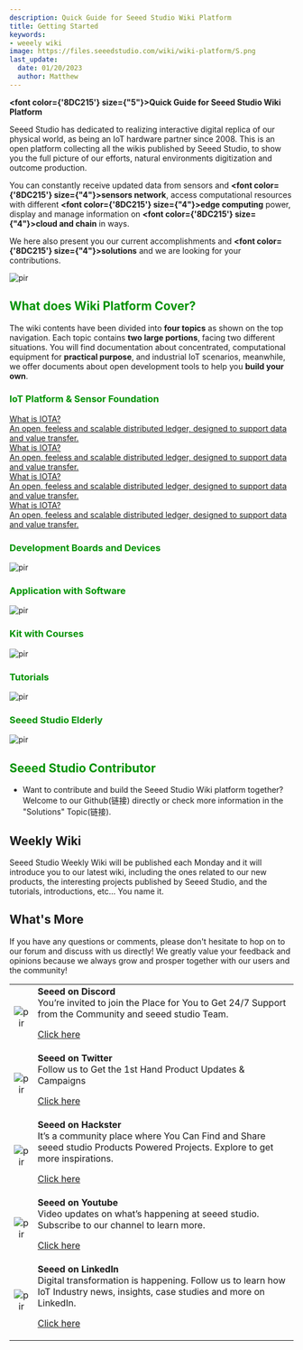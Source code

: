 ```yaml
---
description: Quick Guide for Seeed Studio Wiki Platform
title: Getting Started
keywords:
- weeely wiki
image: https://files.seeedstudio.com/wiki/wiki-platform/S.png
last_update:
  date: 01/20/2023
  author: Matthew
---
```


<strong><font color={'8DC215'} size={"5"}>Quick Guide for Seeed Studio Wiki Platform</font></strong>

Seeed Studio has dedicated to realizing interactive digital replica of our physical world, as being an IoT hardware partner since 2008. This is an open platform collecting all the wikis published by Seeed Studio, to show you the full picture of our efforts, natural environments digitization and outcome production.

You can constantly receive updated data from sensors and <strong><font color={'8DC215'} size={"4"}>sensors network</font></strong>, access computational resources with different <strong><font color={'8DC215'} size={"4"}>edge computing</font></strong> power, display and manage information on <strong><font color={'8DC215'} size={"4"}>cloud and chain</font></strong> in ways.

We here also present you our current accomplishments and <strong><font color={'8DC215'} size={"4"}>solutions</font></strong> and we are looking for your contributions.

<p style={{textAlign: 'center'}}><img src="https://files.seeedstudio.com/wiki/New_Wiki_Platform/example/getting_started7.png" alt="pir" width={600} height="auto" /></p>

## <font color="{'D29291'}" size="{&quot;6&quot;}">What does Wiki Platform Cover?</font>

The wiki contents have been divided into **four topics** as shown on the top navigation. Each topic contains **two large portions**, facing two different situations. You will find documentation about concentrated, computational equipment for **practical purpose**, and industrial IoT scenarios, meanwhile, we offer documents about open development tools to help you **build your own**.

### <font color="{'D29291'}" size="{&quot;5&quot;}">IoT Platform & Sensor Foundation</font>

 <div class="start_card_container">
    <a class="start_card_item" href="/learn/about-iota/an-introduction-to-iota/">
        <div class="start_card_wrapper">
            <div class="start_card_title">What is IOTA?</div>
            <div class="start_card_content">An open, feeless and scalable distributed ledger, designed to support data and
                value transfer.</div>
        </div>
    </a>
    <a class="start_card_item" href="/learn/about-iota/an-introduction-to-iota/">
        <div class="start_card_wrapper">
            <div class="start_card_title">What is IOTA?</div>
            <div class="start_card_content">An open, feeless and scalable distributed ledger, designed to support data and
                value transfer.</div>
        </div>
    </a>
  </div>
  <div class="start_card_container">
    <a class="start_card_item" href="/learn/about-iota/an-introduction-to-iota/">
        <div class="start_card_wrapper">
            <div class="start_card_title">What is IOTA?</div>
            <div class="start_card_content">An open, feeless and scalable distributed ledger, designed to support data and
                value transfer.</div>
        </div>
    </a>
    <a class="start_card_item" href="/learn/about-iota/an-introduction-to-iota/">
        <div class="start_card_wrapper">
            <div class="start_card_title">What is IOTA?</div>
            <div class="content">An open, feeless and scalable distributed ledger, designed to support data and
                value transfer.</div>
        </div>
    </a>
  </div>

### <font color="{'D29291'}" size="{&quot;5&quot;}">Development Boards and Devices</font>

<p style={{textAlign: 'center'}}><img src="https://files.seeedstudio.com/wiki/New_Wiki_Platform/example/getting_started2.png" alt="pir" width={600} height="auto" /></p>

### <font color="{'D29291'}" size="{&quot;5&quot;}">Application with Software</font>

<p style={{textAlign: 'center'}}><img src="https://files.seeedstudio.com/wiki/New_Wiki_Platform/example/getting_started3.png" alt="pir" width={600} height="auto" /></p>

### <font color="{'D29291'}" size="{&quot;5&quot;}">Kit with Courses</font>

<p style={{textAlign: 'center'}}><img src="https://files.seeedstudio.com/wiki/New_Wiki_Platform/example/getting_started4.png" alt="pir" width={300} height="auto" /></p>

### <font color="{'D29291'}" size="{&quot;5&quot;}">Tutorials</font>

<p style={{textAlign: 'center'}}><img src="https://files.seeedstudio.com/wiki/New_Wiki_Platform/example/getting_started5.png" alt="pir" width={300} height="auto" /></p>

### <font color="{'D29291'}" size="{&quot;5&quot;}">Seeed Studio Elderly</font>

<p style={{textAlign: 'center'}}><img src="https://files.seeedstudio.com/wiki/New_Wiki_Platform/example/getting_started6.png" alt="pir" width={300} height="auto" /></p>

## <font color="{'D29291'}" size="{&quot;6&quot;}">Seeed Studio Contributor</font>

- Want to contribute and build the Seeed Studio Wiki platform together? Welcome to our Github(链接) directly or check more information in the "Solutions" Topic(链接).

## Weekly Wiki

Seeed Studio Weekly Wiki will be published each Monday and it will introduce you to our latest wiki, including the ones related to our new products, the interesting projects published by Seeed Studio, and the tutorials, introductions, etc... You name it.

## What's More

If you have any questions or comments, please don't hesitate to hop on to our forum and discuss with us directly! We greatly value your feedback and opinions because we always grow and prosper together with our users and the community!

<table align="center">
  <tbody>
    <tr>
      <td align="center"><p style={{textAlign: 'center'}}><img src="https://files.seeedstudio.com/wiki/IndexWiki/discord1.png" alt="pir" width={100} height="auto" /></p></td>
      <td align="left"><strong>Seeed on Discord</strong><br />You’re invited to join the Place for You to Get 24/7 Support from the Community and seeed studio Team.<p><a href="https://discord.com/invite/QqMgVwHT3X" target="_blank">Click here</a></p></td>
    </tr>
    <tr>
      <td align="center"><p style={{textAlign: 'center'}}><img src="https://files.seeedstudio.com/wiki/IndexWiki/Twitter1.png" alt="pir" width={60} height="auto" /></p></td>
      <td align="left"><strong>Seeed on Twitter</strong><br />Follow us to Get the 1st Hand Product Updates &amp; Campaigns<p><a href="https://twitter.com/seeedstudio" target="_blank">Click here</a></p></td>
    </tr>
    <tr>
      <td align="center"><p style={{textAlign: 'center'}}><img src="https://files.seeedstudio.com/wiki/IndexWiki/hackster1.png" alt="pir" width={200} height="auto" /></p></td>
      <td align="left"><strong>Seeed on Hackster</strong><br />It’s a community place where You Can Find and Share seeed studio Products Powered Projects. Explore to get more inspirations.<p><a href="https://www.hackster.io/seeed" target="_blank">Click here</a></p></td>
    </tr>
    <tr>
      <td align="center"><p style={{textAlign: 'center'}}><img src="https://files.seeedstudio.com/wiki/IndexWiki/YouTube.png" alt="pir" width={300} height="auto" /></p></td>
      <td align="left"><strong>Seeed on Youtube</strong><br />Video updates on what’s happening at seeed studio. Subscribe to our channel to learn more.<p><a href="http://www.youtube.com/c/SeeedStudioSZ" target="_blank">Click here</a></p></td>
    </tr>
    <tr>
      <td align="center"><p style={{textAlign: 'center'}}><img src="https://files.seeedstudio.com/wiki/IndexWiki/LinkedIn_Logo.png" alt="pir" width={300} height="auto" /></p></td>
      <td align="left"><strong>Seeed on LinkedIn</strong><br />Digital transformation is happening. Follow us to learn how IoT Industry news, insights, case studies and more on LinkedIn.<p><a href="https://www.linkedin.com/company/seeedstudio" target="_blank">Click here</a></p></td>
    </tr>
  </tbody></table>
